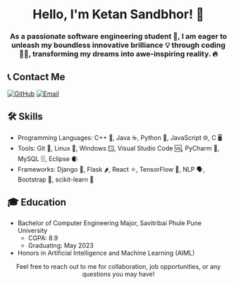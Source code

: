 

<h1 align="center">Hello, I'm Ketan Sandbhor! 👋</h1>

<h3 align="center">

As a passionate software engineering student 🚀, I am eager to unleash my boundless innovative brilliance 💡 through coding 👩‍💻, transforming my dreams into awe-inspiring reality. 🔥
</h3>

<h2>📞 Contact Me</h2>

<p align="center">

[![GitHub](https://img.shields.io/badge/GitHub-YourGitHubUsername-blue?style=for-the-badge&logo=github)](https://github.com/YourGitHubUsername)
[![Email](https://img.shields.io/badge/Email-YourEmail-red?style=for-the-badge&logo=mail.ru)](mailto:youremail@example.com)

</p>

<h2>🛠️ Skills</h2>
<ul>
  <li>Programming Languages: C++ 🌟, Java ☕, Python 🐍, JavaScript 🌐, C 🖥️</li>
  <li>Tools: Git 🐙, Linux 🐧, Windows 🪟, Visual Studio Code 🆚, PyCharm 🐍, MySQL 🗄️, Eclipse 🌒</li>
  <li>Frameworks: Django 🎸, Flask 🌶️, React ⚛️, TensorFlow 🧠, NLP 🗣️, Bootstrap 🌈, scikit-learn 🧮</li>
</ul>

<h2>🎓 Education</h2>
<ul>
  <li>
    Bachelor of Computer Engineering Major, Savitribai Phule Pune University
    <ul>
      <li>CGPA: 8.9</li>
      <li>Graduating: May 2023</li>
    </ul>
  </li>
  <li>Honors in Artificial Intelligence and Machine Learning (AIML)</li>
</ul>

</ul>

<p align="center">Feel free to reach out to me for collaboration, job opportunities, or any questions you may have!</p>
